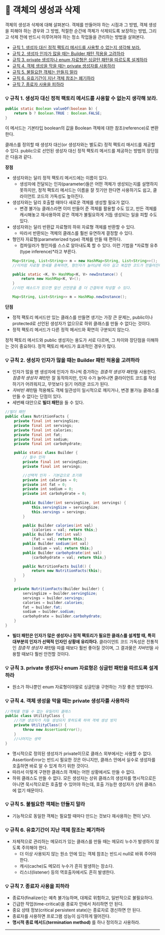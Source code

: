 # :pushpin: 객체의 생성과 삭제
객체의 생성과 삭제에 대해 살펴본다. 객체를 만들어야 하는 시점과 그 방법, 객체 생성을 피해야 하는 경우와 그 방법, 적절한 순간에 객체가 삭제되도록 보장하는 방법, 그리고 삭제 전에 반드시 이루어져야 하는 청소 작업들을 관리하는 방법을 살펴본다.

* [규칙 1. 생성자 대신 정적 팩토리 메서드를 사용할 수 없는지 생각해 보라.](https://github.com/thdqudgns/TIL-Today-I-Learned/blob/main/Java/Effective%20Java/01%20%EA%B0%9D%EC%B2%B4%EC%9D%98%20%EC%83%9D%EC%84%B1%EA%B3%BC%20%EC%82%AD%EC%A0%9C.md#bulb-%EA%B7%9C%EC%B9%99-1-%EC%83%9D%EC%84%B1%EC%9E%90-%EB%8C%80%EC%8B%A0-%EC%A0%95%EC%A0%81-%ED%8C%A9%ED%86%A0%EB%A6%AC-%EB%A9%94%EC%84%9C%EB%93%9C%EB%A5%BC-%EC%82%AC%EC%9A%A9%ED%95%A0-%EC%88%98-%EC%97%86%EB%8A%94%EC%A7%80-%EC%83%9D%EA%B0%81%ED%95%B4-%EB%B3%B4%EB%9D%BC)
* [규칙 2. 생성자 인자가 많을 때는 Builder 패턴 적용을 고려하라](https://github.com/thdqudgns/TIL-Today-I-Learned/blob/main/Java/Effective%20Java/01%20%EA%B0%9D%EC%B2%B4%EC%9D%98%20%EC%83%9D%EC%84%B1%EA%B3%BC%20%EC%82%AD%EC%A0%9C.md#bulb-%EA%B7%9C%EC%B9%99-2-%EC%83%9D%EC%84%B1%EC%9E%90-%EC%9D%B8%EC%9E%90%EA%B0%80-%EB%A7%8E%EC%9D%84-%EB%95%8C%EB%8A%94-builder-%ED%8C%A8%ED%84%B4-%EC%A0%81%EC%9A%A9%EC%9D%84-%EA%B3%A0%EB%A0%A4%ED%95%98%EB%9D%BC)
* [규칙 3. private 생성자나 enum 자료형은 싱글턴 패턴을 따르도록 설계하라](https://github.com/thdqudgns/TIL-Today-I-Learned/blob/main/Java/Effective%20Java/01%20%EA%B0%9D%EC%B2%B4%EC%9D%98%20%EC%83%9D%EC%84%B1%EA%B3%BC%20%EC%82%AD%EC%A0%9C.md#bulb-%EA%B7%9C%EC%B9%99-3-private-%EC%83%9D%EC%84%B1%EC%9E%90%EB%82%98-enum-%EC%9E%90%EB%A3%8C%ED%98%95%EC%9D%80-%EC%8B%B1%EA%B8%80%ED%84%B4-%ED%8C%A8%ED%84%B4%EC%9D%84-%EB%94%B0%EB%A5%B4%EB%8F%84%EB%A1%9D-%EC%84%A4%EA%B3%84%ED%95%98%EB%9D%BC)
* [규칙 4. 객체 생성을 막을 때는 private 생성자를 사용하라](https://github.com/thdqudgns/TIL-Today-I-Learned/blob/main/Java/Effective%20Java/01%20%EA%B0%9D%EC%B2%B4%EC%9D%98%20%EC%83%9D%EC%84%B1%EA%B3%BC%20%EC%82%AD%EC%A0%9C.md#bulb-%EA%B7%9C%EC%B9%99-4-%EA%B0%9D%EC%B2%B4-%EC%83%9D%EC%84%B1%EC%9D%84-%EB%A7%89%EC%9D%84-%EB%95%8C%EB%8A%94-private-%EC%83%9D%EC%84%B1%EC%9E%90%EB%A5%BC-%EC%82%AC%EC%9A%A9%ED%95%98%EB%9D%BC)
* [규칙 5. 불필요한 객체는 만들지 말라](https://github.com/thdqudgns/TIL-Today-I-Learned/blob/main/Java/Effective%20Java/01%20%EA%B0%9D%EC%B2%B4%EC%9D%98%20%EC%83%9D%EC%84%B1%EA%B3%BC%20%EC%82%AD%EC%A0%9C.md#bulb-%EA%B7%9C%EC%B9%99-5-%EB%B6%88%ED%95%84%EC%9A%94%ED%95%9C-%EA%B0%9D%EC%B2%B4%EB%8A%94-%EB%A7%8C%EB%93%A4%EC%A7%80-%EB%A7%90%EB%9D%BC)
* [규칙 6. 유효기간이 지난 객체 참조는 폐기하라](https://github.com/thdqudgns/TIL-Today-I-Learned/blob/main/Java/Effective%20Java/01%20%EA%B0%9D%EC%B2%B4%EC%9D%98%20%EC%83%9D%EC%84%B1%EA%B3%BC%20%EC%82%AD%EC%A0%9C.md#bulb-%EA%B7%9C%EC%B9%99-6-%EC%9C%A0%ED%9A%A8%EA%B8%B0%EA%B0%84%EC%9D%B4-%EC%A7%80%EB%82%9C-%EA%B0%9D%EC%B2%B4-%EC%B0%B8%EC%A1%B0%EB%8A%94-%ED%8F%90%EA%B8%B0%ED%95%98%EB%9D%BC)
* [규칙 7. 종료자 사용을 피하라](https://github.com/thdqudgns/TIL-Today-I-Learned/blob/main/Java/Effective%20Java/01%20%EA%B0%9D%EC%B2%B4%EC%9D%98%20%EC%83%9D%EC%84%B1%EA%B3%BC%20%EC%82%AD%EC%A0%9C.md#bulb-%EA%B7%9C%EC%B9%99-7-%EC%A2%85%EB%A3%8C%EC%9E%90-%EC%82%AC%EC%9A%A9%EC%9D%84-%ED%94%BC%ED%95%98%EB%9D%BC)

### :bulb: 규칙 1. 생성자 대신 정적 팩토리 메서드를 사용할 수 없는지 생각해 보라.
```java
public static Boolean valueOf(boolean b) {
    return b ? Boolean.TRUE : Boolean.FALSE;
}
```
이 메서드는 기본타입 boolean의 값을 Boolean 객체에 대한 참조(reference)로 변환한다.

클래스를 정의할 때 생성자 대신(or 생성자와는 별도로) 정적 팩토리 매서드를 제공할 수 있다. public으로 선언된 생성자 대신 정적 팩토리 메서드를 제공하는 방법의 장단점은 다음과 같다.

**장점**
* 생성자와는 달리 정적 팩토리 메서드에는 이름이 있다.
    - 생성자에 전달되는 인자(parameter)들은 어떤 객체가 생성되는지를 설명하지 못하지만, 정적 팩토리 메서드는 이름을 잘 짓기만 한다면 사용하기도 쉽고, 클라이언트 코드의 가독성도 높아진다.
* 생성자와는 달리 호출할 때마다 새로운 객체를 생성할 필요가 없다.
    - 변경 불가능 클래스라면 이미 만들어 준 객체를 활용할 수도 있고, 만든 객체를 캐시해놓고 재사용하여 같은 객체가 불필요하게 거듭 생성되는 일을 피할 수도 있다.
* 생성자와는 달리 반환값 자료형의 하위 자료형 객체를 반환할 수 있다.
    - 따라서 반환되는 객체의 클래스를 훨씬 유연하게 결정할 수 있다.
* 형인자 자료형(parameterized type) 객체를 만들 때 편하다.
    - 컴파일러가 형인자를 스스로 알아내도록 할 수 있다. 이런 기법을 *자료형 유추(type inference)*라고 부른다.
    ```java
    Map<String, List<String>> m = new HashMap<String, List<String>>();
    //이처럼 자료형 명세를 중복하면, 형인자가 늘어남에 따라 길고 복잡한 코드가 만들어진다. 여기서

    public static <K, V> HashMap<K, V> newInstance() {
        return new HashMap<K, V>();
    }
    //이런 메소드가 있으면 앞선 선언문을 좀 더 간결하게 작성할 수 있다.

    Map<String, List<String>> m = HashMap.newInstance();
    ```

**단점**
* 정적 팩토리 메서드만 있는 클래스를 만들면 생기는 가장 큰 문제는, public이나 protected로 선언된 생성자가 없으므로 하위 클래스를 만들 수 없다는 것이다.
* 정적 팩토리 메서드가 다른 정적 메서드와 확연히 구분되지 않는다.

정적 팩토리 메서드와 public 생성자는 용도가 서로 다르며, 그 차이와 장단점을 이해하는 것이 중요하다. 정적 팩토리 메서드가 효과적인 경우가 많다.

### :bulb: 규칙 2. 생성자 인자가 많을 때는 Builder 패턴 적용을 고려하라
* 인자가 많을 땐 생성자에 인자가 하나씩 증가하는 *점층적 생성자 패턴*을 사용한다. *점층적 생성자 패턴*은 잘 동작하지만, 인자 수가 늘어나면 클라이언트 코드를 작성하기가 어려워지고, 무엇보다 읽기 어려운 코드가 된다.
* *자바빈 패턴*을 적용해도 객체 일관성이 일시적으로 깨지거나, 변경 불가능 클래스를 만들 수 없다는 단점이 있다.
* 세번째 대안으로 **빌더 패턴**을 들 수 있다.
```java
//빌더 패턴
public class NutritionFacts {
    private final int servingSize;
    private final int servings;
    private final int calories;
    private final int fat;
    private final int sodium;
    private final int carbohydrate;

    public static class Builder {
        // 필수 인자
        private final int servingSize;
        private final int servings;

        //선택적 인자 - 기본값으로 초기화
        private int calories = 0;
        private int fat = 0;
        private int sodium = 0;
        private int carbohydrate = 0;
        
        public Builder(int servingSize, int servings) {
            this.servingSize = servingSize;
            this.servings = servings;
        }

        public Builder calories(int val)
            {calories = val; return this;}
        public Builder fat(int val)
            {fat = val; return this;}
        public Builder sodium(int val)
            {sodium = val; return this;}
        public Builder carbohydrate(int val)
            {carbohydrate = val; return this;}

        public NutritionFacts build() {
            return new NutritionFacts(this);
        }
    }

    private NutritionFacts(Builder builder) {
        servingSize = builder.servingSize;
        servings = builder.servings;
        calories = builder.calories;
        fat = builder.fat;
        sodium = builder.sodium;
        carbohydrate = builder.carbohydrate;
    }
}
```
* **빌더 패턴은 인자가 많은 생성자나 정적 팩토리가 필요한 클래스를 설계할 때, 특히 대부분의 인자가 선택적 인자인 상황에 유리하다.** 클라이언트 코드 가독성은 전통적인 *점층적 생성자 패턴*을 따를 때보다 훨씬 좋아질 것이며, 그 결과물은 *자바빈*을 사용할 때보다 훨씬 안전할 것이다.

### :bulb: 규칙 3. private 생성자나 enum 자료형은 싱글턴 패턴을 따르도록 설계하라
* 원소가 하나뿐인 enum 자료형이야말로 싱글턴을 구현하는 가장 좋은 방법이다.

### :bulb: 규칙 4. 객체 생성을 막을 때는 private 생성자를 사용하라
```java
//객체를 만들 수 없는 유틸리티 클래스
public class UtilityClass {
    //기본 생성자가 자동 생성되지 못하도록 하여 객체 생성 방지
    private UtilityClass() {
        throw new AssertionError();
    }
    //나머지는 생략
}
```
* 명시적으로 정의된 생성자가 private이므로 클래스 외부에서는 사용할 수 없다. AssertionError는 반드시 필요한 것은 아니지만, 클래스 안에서 실수로 생성자를 호출하면 바로 알 수 있게 하기 위한 것이다.
* 따라서 이렇게 구현한 클래스의 객체는 어떤 상황에서도 만들 수 없다. 
* 하위 클래스도 만들 수 없다. 모든 생성자는 상위 클래스의 생성자를 명시적으로든 아니면 묵시적으로든 호출할 수 있어야 하는데, 호출 가능한 생성자가 상위 클래스에 없기 때문이다.

### :bulb: 규칙 5. 불필요한 객체는 만들지 말라
* 기능적으로 동일한 객체는 필요할 때마다 만드는 것보다 재사용하는 편이 낫다.

### :bulb: 규칙 6. 유효기간이 지난 객체 참조는 폐기하라
* 자체적으로 관리하는 메모리가 있는 클래스를 만들 때는 메모리 누수가 발생하지 않도록 주의해야 한다.
    - 더 이상 사용되지 않는 원소 안에 있는 객체 참조는 반드시 null로 바꿔 주어야 한다.
    - 캐시(cache)도 메모리 누수가 흔히 발생하는 장소다.
    - 리스너(listener) 등의 역호출자에서도 흔히 발생한다.

### :bulb: 규칙 7. 종료자 사용을 피하라
* 종료자(finalizer)는 예측 불가능하며, 대체로 위험하고, 일반적으로 불필요하다.
* 긴급한 작업(time-critical)을 종료자 안에서 처리하면 안 된다.
* 중요 상태 정보(critical persistent state)는 종료자로 갱신하면 안 된다.
* 종료자를 사용하면 프로그램 성능이 심각하게 떨어진다.
* **명시적 종료 메서드(termination method)** 를 하나 정의하고 사용하라.

---